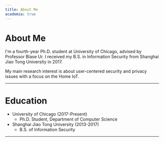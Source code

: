 ```yaml
---
title: About Me
academia: true
---
```


# About Me

I'm a fourth-year Ph.D. student at University of Chicago, advised by Professor Blase Ur. I received my B.S. in Information Security from Shanghai Jiao Tong University in 2017.

My main research interest is about user-centered security and privacy issues with a focus on the Home IoT. 

---

# Education

* University of Chicago (2017-Present)
    * Ph.D. Student, Department of Computer Science
* Shanghai Jiao Tong University (2013-2017)
    * B.S. of Information Security

---

<!-- # Publications -->

